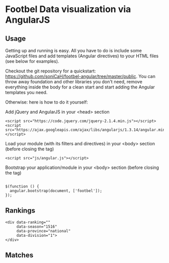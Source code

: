 # Footbel Data visualization via AngularJS #

## Usage ##

Getting up and running is easy. All you have to do is include some JavaScript files and add templates (Angular directives) to your HTML files (see below for examples).

Checkout the git repository for a quickstart: https://github.com/soniCaH/footbel-angular/tree/master/public.
You can throw away foundation and other libraries you don't need, remove everything inside the body for a clean start and start adding the Angular templates you need.</p>

Otherwise: here is how to do it yourself:

  <p>Add jQuery and AngularJS in your &lt;head&gt; section</p>
  <pre><code class="language-markup">&lt;script src="https://code.jquery.com/jquery-2.1.4.min.js"&gt;&lt;/script&gt;
&lt;script src="https://ajax.googleapis.com/ajax/libs/angularjs/1.3.14/angular.min.js"&gt;&lt;/script&gt;</code></pre>

  <p>Load your module (with its filters and directives) in your &lt;body&gt; section (before closing the tag)</p>
  <pre><code class="language-markup">&lt;script src="js/angular.js"&gt;&lt;/script&gt;</code></pre>

  <p>Bootstrap your application/module in your &lt;body&gt; section (before closing the tag)</p>
  <pre><code class="language-javascript">
$(function () {
  angular.bootstrap(document, ['footbel']);
});</code></pre>


## Rankings ##

```
<div data-ranking=""
     data-season="1516"
     data-province="national"
     data-division="1">
</div>
```

## Matches ##

